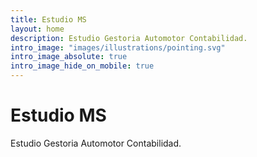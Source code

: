 ```yaml
---
title: Estudio MS
layout: home
description: Estudio Gestoria Automotor Contabilidad.
intro_image: "images/illustrations/pointing.svg"
intro_image_absolute: true
intro_image_hide_on_mobile: true
---
```


# Estudio MS

Estudio Gestoria Automotor Contabilidad.
